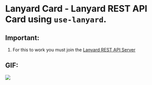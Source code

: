 # Lanyard Card - Lanyard REST API Card using `use-lanyard`.

## Important:

1. For this to work you must join the [Lanyard REST API Server](https://lanyard.rest/discord)

## GIF:

<img src="https://us-east-1.tixte.net/uploads/cdn.anaxes.xyz/ku8hlafhj9a.gif" />
